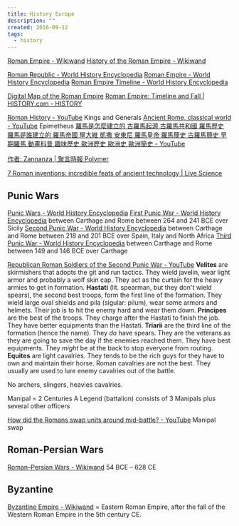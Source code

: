 ```yaml
---
title: History Europe
description: ""
created: 2016-09-12
tags:
  - history
---
```


[Roman Empire - Wikiwand](http://www.wikiwand.com/en/Roman_Empire)
[History of the Roman Empire - Wikiwand](http://www.wikiwand.com/en/History_of_the_Roman_Empire)

[Roman Republic - World History Encyclopedia](https://www.worldhistory.org/Roman_Republic/)
[Roman Empire - World History Encyclopedia](https://www.worldhistory.org/Roman_Empire/)
[Roman Empire Timeline - World History Encyclopedia](https://www.worldhistory.org/timeline/Roman_Empire/)

[Digital Map of the Roman Empire](http://pelagios.org/maps/greco-roman/)
[Roman Empire: Timeline and Fall | HISTORY.com - HISTORY](https://www.history.com/topics/ancient-rome)

[Roman History - YouTube](https://www.youtube.com/playlist?list=PLaBYW76inbX6WrNCeL_AdR36ZIODiGNzq) Kings and Generals
[Ancient Rome, classical world - YouTube](https://www.youtube.com/playlist?list=PLObJ0KGDh5_NK3QFHjjAFF7ZQeOXAFSCp) Epimetheus
[羅馬是怎麼建立的 古羅馬起源 古羅馬共和國 羅馬歷史 羅馬是誰建立的 羅馬帝國 屋大維 凱撒 安東尼 羅馬皇帝 羅馬簡史 古羅馬簡史 早期羅馬 動畫科普 趣味歷史 歐洲歷史 歐洲史 歐洲簡史 - YouTube](https://www.youtube.com/watch?v=eOHfOlgJqdA)

[作者: Zannanza | 聚言時報 Polymer](http://polymerhk.com/articles/author/zannanza/)

[7 Roman inventions: incredible feats of ancient technology | Live Science](https://www.livescience.com/roman-inventions)

## Punic Wars

[Punic Wars - World History Encyclopedia](https://www.worldhistory.org/Punic_Wars/)
[First Punic War - World History Encyclopedia](https://www.worldhistory.org/First_Punic_War/) between Carthage and Rome between 264 and 241 BCE over Sicily
[Second Punic War - World History Encyclopedia](https://www.worldhistory.org/Second_Punic_War/) between Carthage and Rome between 218 and 201 BCE over Spain, Italy and North Africa
[Third Punic War - World History Encyclopedia](https://www.worldhistory.org/Third_Punic_War/) between Carthage and Rome between 149 and 146 BCE over Carthage

[Republican Roman Soldiers of the Second Punic War - YouTube](https://www.youtube.com/watch?v=TeU8pXr0ucI)
**Velites** are skirmishers that adopts the git and run tactics. They wield javelin, wear light armor and probably a wolf skin cap. They act as the curtain for the heavy armies to get in formation.
**Hastati** (lit. spearman, but they don't wield spears), the second best troops, form the first line of the formation. They wield large oval shields and pila (sigular: pilum), wear some armors and helmets. Their job is to hit the enemy hard and wear them down.
**Principes** are the best of the troops. They charge after the Hastati to finish the job. They have better equipments than the Hastati.
**Triarii** are the third line of the formation (hence the name). They _do_ have spears. They are the veterans as they are going to save the day if the enemies reached them. They have best equipments. They _might_ be at the back to stop everyone from routing.
**Equites** are light cavalries. They tends to be the rich guys for they have to own and maintain their horse. Roman cavalries are not the best. They usually are used to lure enemy cavalries out of the battle.

No archers, slingers, heavies cavalries.

Manipal = 2 Centuries
A Legend (battalion) consists of 3 Manipals plus several other officers

[How did the Romans swap units around mid-battle? - YouTube](https://www.youtube.com/watch?v=croWDsDhgPo) Manipal swap

## Roman-Persian Wars

[Roman–Persian Wars - Wikiwand](http://www.wikiwand.com/en/Roman–Persian_Wars) 54 BCE – 628 CE

## Byzantine

[Byzantine Empire - Wikiwand](http://www.wikiwand.com/en/Byzantine_Empire) = Eastern Roman Empire, after the fall of the Western Roman Empire in the 5th century CE.
